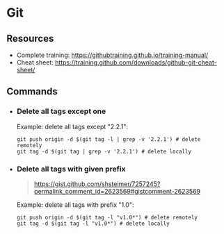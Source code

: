 # Git

## Resources

- Complete training: https://githubtraining.github.io/training-manual/
- Cheat sheet: https://training.github.com/downloads/github-git-cheat-sheet/

## Commands

- ### Delete all tags except one

  Example: delete all tags except "2.2.1":

  ```
  git push origin -d $(git tag -l | grep -v '2.2.1') # delete remotely
  git tag -d $(git tag | grep -v '2.2.1') # delete locally
  ```

- ### Delete all tags with given prefix

  > https://gist.github.com/shsteimer/7257245?permalink_comment_id=2623569#gistcomment-2623569

  Example: delete all tags with prefix "1.0":

  ```
  git push origin -d $(git tag -l "v1.0*") # delete remotely
  git tag -d $(git tag -l "v1.0*") # delete locally
  ```
